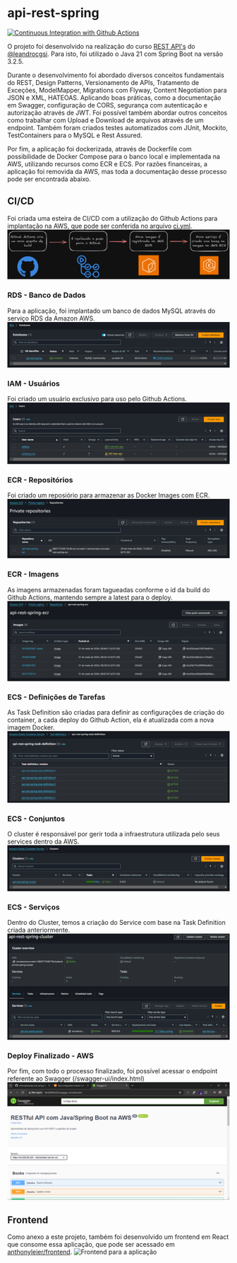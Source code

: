 # api-rest-spring

[![Continuous Integration with Github Actions](https://github.com/anthonyleier/api-rest-spring/actions/workflows/ci.yml/badge.svg)](https://github.com/anthonyleier/api-rest-spring/actions/workflows/ci.yml)

O projeto foi desenvolvido na realização do curso [REST API's](https://www.udemy.com/course/restful-apis-do-0-a-nuvem-com-springboot-e-docker/) do [@leandrocgsi](https://github.com/leandrocgsi). Para isto, foi utilizado o Java 21 com Spring Boot na versão 3.2.5.

Durante o desenvolvimento foi abordado diversos conceitos fundamentais do REST, Design Patterns, Versionamento de APIs, Tratamento de Exceções, ModelMapper, Migrations com Flyway, Content Negotiation para JSON e XML, HATEOAS. Aplicando boas práticas, como a documentação em Swagger, configuração de CORS, segurança com autenticação e autorização através de JWT. Foi possível também abordar outros conceitos como trabalhar com Upload e Download de arquivos através de um endpoint. Também foram criados testes automatizados com JUnit, Mockito, TestContainers para o MySQL e Rest Assured.

Por fim, a aplicação foi dockerizada, através de Dockerfile com possibilidade de Docker Compose para o banco local e implementada na AWS, utilizando recursos como ECR e ECS. Por razões financeiras, a aplicação foi removida da AWS, mas toda a documentação desse processo pode ser encontrada abaixo.

## CI/CD
Foi criada uma esteira de CI/CD com a utilização do Github Actions para implantação na AWS, que pode ser conferida no arquivo [ci.yml](.github/workflows/ci.yml).
![Esteira de CI/CD](docs/CICD.png)

### RDS - Banco de Dados
Para a aplicação, foi implantado um banco de dados MySQL através do serviço RDS da Amazon AWS.
![Serviço RDS](docs/RDS%20-%20Databases.png)

### IAM - Usuários
Foi criado um usuário exclusivo para uso pelo Github Actions.
![Serviço IAM para Users](docs/IAM%20-%20Users.png)

### ECR - Repositórios
Foi criado um reposiório para armazenar as Docker Images com ECR.
![Serviço ECR com Repositories](docs/ECR%20-%20Repositories.png)

### ECR - Imagens
As imagens armazenadas foram tagueadas conforme o id da build do Github Actions, mantendo sempre a latest para o deploy.
![Serviço ECR com Images](docs/ECR%20-%20Images.png)

### ECS - Definições de Tarefas
As Task Definition são criadas para definir as configurações de criação do container, a cada deploy do Github Action, ela é atualizada com a nova imagem Docker.
![Serviço ECS com Task Definitions](docs/ECS%20-%20Task%20Definition.png)

### ECS - Conjuntos
O cluster é responsável por gerir toda a infraestrutura utilizada pelo seus services dentro da AWS.
![Serviço ECS com Clusters](docs/ECS%20-%20Clusters.png)

### ECS - Serviços
Dentro do Cluster, temos a criação do Service com base na Task Definition criada anteriormente.
![Serviço ECS com Services](docs/ECS%20-%20Services.png)

### Deploy Finalizado - AWS
Por fim, com todo o processo finalizado, foi possível acessar o endpoint referente ao Swagger (/swagger-ui/index.html)
![Aplicação na AWS mostrando o Swagger](docs/AWS%20-%20Swagger.png)

## Frontend
Como anexo a este projeto, também foi desenvolvido um frontend em React que consome essa aplicação, que pode ser acessado em [anthonyleier/frontend](https://github.com/anthonyleier/frontent).
![Frontend para a aplicação](docs/frontend.png)
